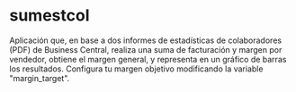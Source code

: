 # sumestcol
Aplicación que, en base a dos informes de estadísticas de colaboradores (PDF) de Business Central, realiza una suma de facturación y margen por vendedor, obtiene el margen general, y representa en un gráfico de barras los resultados. Configura tu margen objetivo modificando la variable "margin_target". 
